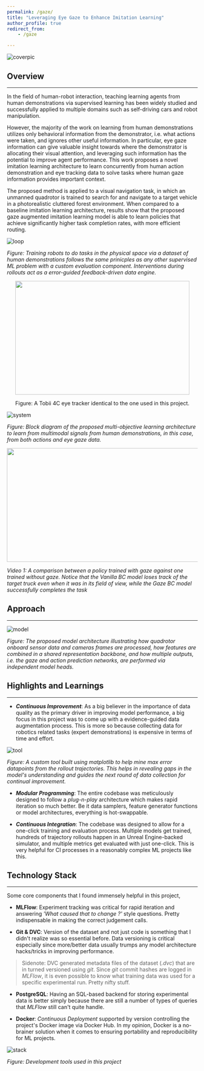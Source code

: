 ```yaml
---
permalink: /gaze/
title: "Leveraging Eye Gaze to Enhance Imitation Learning"
author_profile: true
redirect_from: 
    - /gaze

---
```

![coverpic](/assets/gaze/gaze_vscl.png)

## Overview 
---
In the field of human-robot interaction, teaching learning agents from human demonstrations via supervised learning has been widely studied and successfully applied to multiple domains such as self-driving cars and robot manipulation.

However, the majority of the work on learning from human demonstrations utilizes only behavioral information from the demonstrator, i.e. what actions were taken, and ignores other useful information. In particular, eye gaze information can give valuable insight towards where the demonstrator is allocating their visual attention, and leveraging such information has the potential to improve agent performance. This work proposes a novel imitation learning architecture to learn concurrently from human action demonstration and eye tracking data to solve tasks where human gaze information provides important context. 

The proposed method is applied to a visual navigation task, in which an unmanned quadrotor is trained to search for and navigate to a target vehicle in a photorealistic cluttered forest environment. When compared to a baseline imitation learning architecture, results show that the proposed gaze augmented imitation learning model is able to learn policies that achieve significantly higher task completion rates, with more efficient routing.

![loop](/assets/gaze/il.png)

*Figure: Training robots to do tasks in the physical space via a dataset of human demonstrations follows the same prinicples as any other supervised ML problem with a custom evaluation component. Interventions during rollouts act as a error-guided feedback-driven data engine.*

<p align="center">
  <img width="460" height="300" src="/assets/gaze/tobii.jpg">
</p>
<!-- ![tobii](/assets/gaze/tobii.jpg) -->

<div align="center">Figure: A Tobii 4C eye tracker identical to the one used in this project. </div>


![system](/assets/gaze/sys_diagram.png)

*Figure: Block diagram of the proposed multi-objective
learning architecture to learn from multimodal signals from
human demonstrations, in this case, from both actions and
eye gaze data.*

<img src="/assets/gaze/gaze.gif" width="900" height="300">

<!-- ![comp_gif](/assets/gaze/gaze.gif) -->

*Video 1: A comparison between a policy trained with gaze against one trained without gaze. Notice that the Vanilla BC model loses track of the target truck even when it was in its field of view, while the Gaze BC model successfully completes the task*

## Approach
---
![model](/assets/gaze/model.png)

*Figure: The proposed model architecture illustrating how quadrotor onboard sensor data and cameras frames are processed, how features
are combined in a shared representation backbone, and how multiple outputs, i.e. the gaze and action prediction networks, are
performed via independent model heads.*

## Highlights and Learnings
---
- **_Continuous Improvement_**: As a big believer in the importance of data quality as the primary driver in improving model performance, a big focus in this project was to come up with a evidence-guided data augmentation process. This is more so because collecting data for robotics related tasks (expert demonstrations) is expensive in terms of time and effort.

![tool](/assets/gaze/mining_tool.gif)

*Figure: A custom tool built using matplotlib to help mine max error datapoints from the rollout trajectories. This helps in revealing gaps in the model's understanding and guides the next round of data collection for continual improvement.* 

- **_Modular Programming_**: The entire codebase was meticulously designed to follow a *plug-n-play* architecture which makes rapid iteration so much better. Be it data samplers, feature generator functions or model architectures, everything is hot-swappable. 

- **_Continuous Integration_**: The codebase was designed to allow for a one-click training and evaluation process. Multiple models get trained, hundreds of trajectory rollouts happen in an Unreal Engine-backed simulator, and multiple metrics get evaluated with just one-click. This is very helpful for CI processes in a reasonably complex ML projects like this.

## Technology Stack
---
Some core components that I found immensely helpful in this project,

- **MLFlow**: Experiment tracking was critical for rapid iteration and answering *'What caused that to change ?'* style questions. Pretty indispensable in making the correct judgement calls.

- **Git & DVC**: Version of the dataset and not just code is something that I didn't realize was so essential before. Data versioning is critical especially since more/better data usually trumps any model architecture hacks/tricks in improving performance.
 > Sidenote: DVC generated metadata files of the dataset (*.dvc*) that are in turned versioned using *git*. Since *git* commit hashes are logged in *MLFlow*, it is even possible to know what training data was used for a specific experimental run. Pretty nifty stuff.

- **PostgreSQL**: Having an SQL-based backend for storing experimental data is better simply because there are still a number of types of queries that *MLFlow* still can't quite handle.

- **Docker**: _Continuous Deployment_ supported by version controlling the project's Docker image via Docker Hub. In my opinion, Docker is a no-brainer solution when it comes to ensuring portability and reproducibility for ML projects.

![stack](/assets/gaze/stack.png)

*Figure: Development tools used in this project*

<!-- {%
    include figure.html 
    src="/assets/gaze/stack.png" 
    caption="Figure: Development tools used in this project"
%} -->